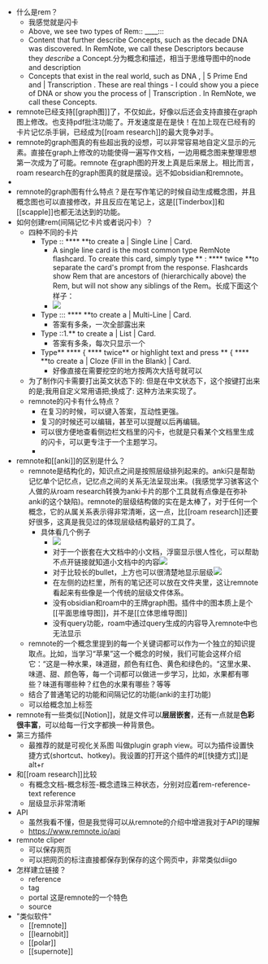 - 什么是rem？
    - 我感觉就是闪卡
    - Above, we see two types of Rem:: ____:::
    - Content that further describe Concepts, such as the decade DNA was discovered. In RemNote, we call these Descriptors because they *describe* a Concept.分为概念和描述，相当于思维导图中的node and description
    - Concepts that exist in the real world, such as DNA ,  | 5 Prime End and  | Transcription . These are real things - I could show you a piece of DNA or show you the process of  | Transcription . In RemNote, we call these  Concepts.
- remnote已经支持[[graph图]]了，不仅如此，好像以后还会支持直接在graph图上修改。也支持pdf批注功能了。开发速度是在是快！在加上现在已经有的卡片记忆杀手锏，已经成为[[roam research]]的最大竞争对手。
- remnote的graph图真的有些超出我的设想，可以非常容易地自定义显示的元素。直接在graph上修改的功能使得一遍写作文档，一边用概念图来整理思想第一次成为了可能。remnote 在graph图的开发上真是后来居上。相比而言，roam research在的graph图真的就是摆设。远不如obsidian和remnote。
- 
- remnote的graph图有什么特点？是在写作笔记的时候自动生成概念图，并且概念图也可以直接修改，并且反应在笔记上，这是[[Tinderbox]]和[[scapple]]也都无法达到的功能。
- 如何创建rem(间隔记忆卡片或者说闪卡）？
    - 四种不同的卡片
        - Type :: **** **to create a  | Single Line  | Card.
            - A single line card is the most common type RemNote flashcard.  To create this card, simply type ** : ****  twice **to separate the card's prompt from the response.  Flashcards show Rem that are ancestors of (hierarchically above) the Rem, but will not show any siblings of the Rem。长成下面这个样子：
            - ![](https://firebasestorage.googleapis.com/v0/b/firescript-577a2.appspot.com/o/imgs%2Fapp%2Fxinyiheng%2FZPOB2ovtpC.png?alt=media&token=aae1b11c-d5af-43f0-8791-ab306fbb8a44)
        - Type ::: **** **to create a  | Multi-Line   | Card.
            - 答案有多条，一次全部露出来
        - Type ::1.**  to create a  | List  | Card.
            - 答案有多条，每次只显示一个
        - Type** **** {  **** twice** or highlight text and press ** { ****  **to create a  | Cloze (Fill in the Blank)  | Card.
            - 好像直接在需要挖空的地方按两次大括号就可以
    - 为了制作闪卡需要打出英文状态下的: 但是在中文状态下，这个按键打出来的是;我用自定义常用语把;换成了: 这种方法来实现了。
    - remnote的闪卡有什么特点？
        - 在复习的时候，可以键入答案，互动性更强。
        - 复习的时候还可以编辑，甚至可以提醒以后再编辑。
        - 可以很方便地查看侧边栏文档里的闪卡，也就是只看某个文档里生成的闪卡，可以更专注于一个主题学习。
        - 
- remnote和[[anki]]的区别是什么？
    - remnote是结构化的，知识点之间是按照层级排列起来的。anki只是帮助记忆单个记忆点，记忆点之间的关系无法呈现出来。(我感觉学习骇客这个人做的从roam research转换为anki卡片的那个工具就有点像是在弥补anki的这个缺陷)。remnote的层级结构做的实在是太棒了，对于任何一个概念，它的从属关系表示得非常清晰，这一点，比[[roam research]]还要好很多，这真是我见过的体现层级结构最好的工具了。
        - 具体看几个例子
            - ![](https://firebasestorage.googleapis.com/v0/b/firescript-577a2.appspot.com/o/imgs%2Fapp%2Fxinyiheng%2FfwL4lftMRA.png?alt=media&token=6784bfd0-530b-4228-9f07-0079a497c614)
            - 对于一个嵌套在大文档中的小文档，浮窗显示很人性化，可以帮助不点开链接就知道小文档中的内容![](https://firebasestorage.googleapis.com/v0/b/firescript-577a2.appspot.com/o/imgs%2Fapp%2Fxinyiheng%2F72HeCwWaN2.png?alt=media&token=110332c8-eb01-493d-9530-93dc0d69abbe)
            - 对于比较长的bullet，上方也可以很清楚地显示层级![](https://firebasestorage.googleapis.com/v0/b/firescript-577a2.appspot.com/o/imgs%2Fapp%2Fxinyiheng%2FUqVW7aymvp.png?alt=media&token=be28296c-8bb7-4c21-a571-2e650f2fb568)
            - 在左侧的边栏里，所有的笔记还可以放在文件夹里，这让remnote看起来有些像是一个传统的层级文件体系。
            - 没有obsidian和roam中的王牌graph图。插件中的图本质上是个[[平面思维导图]]，并不是[[立体思维导图]]
            - 没有query功能，roam中通过query生成的内容导入remnote中也无法显示
    - remnote的一个概念里提到的每一个关键词都可以作为一个独立的知识提取点。比如，当学习“苹果”这一个概念的时候，我们可能会这样介绍它：“这是一种水果，味道甜，颜色有红色、黄色和绿色的。“这里水果、味道、甜、颜色等，每一个词都可以做进一步学习，比如，水果都有哪些？味道有哪些种？红色的水果有哪些？等等
    - 结合了普通笔记的功能和间隔记忆的功能(anki的主打功能)
    - 可以给概念加上标签
- remnote有一些类似[[Notion]]，就是文件可以**层层嵌套**，还有一点就是**色彩很丰富**，可以给每一行文字都换一种背景色。
- 第三方插件
    - 最推荐的就是可视化关系图 叫做plugin graph view。可以为插件设置快捷方式(shortcut、hotkey)。我设置的打开这个插件的#[[快捷方式]]是alt+r
- 和[[roam research]]比较
    - 有概念文档-概念标签-概念遗珠三种状态，分别对应着rem-reference-text reference
    - 层级显示非常清晰
- API
    - 虽然我看不懂，但是我觉得可以从remnote的介绍中增进我对于API的理解
    - https://www.remnote.io/api
- remnote cliper
    - 可以保存网页
    - 可以把网页的标注直接都保存到保存的这个网页中，非常类似diigo
- 怎样建立链接？
    - reference
    - tag
    - portal 这是remnote的一个特色
    - source
- "类似软件"
    - [[remnote]]
    - [[learnobit]]
    - [[polar]]
    - [[supernote]]

